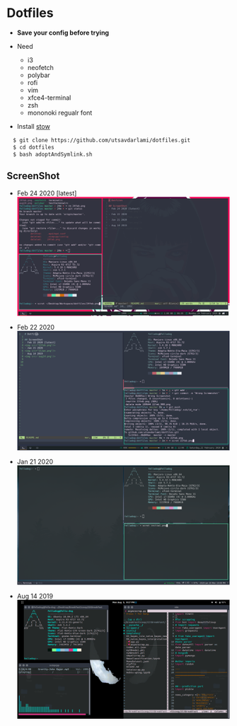 # Dotfiles

- **Save your config before trying**
- Need

  - i3
  - neofetch
  - polybar
  - rofi
  - vim
  - xfce4-terminal
  - zsh
  - mononoki regualr font

- Install [stow](https://www.gnu.org/software/stow/manual/stow.html#Introduction)

```
  $ git clone https://github.com/utsavdarlami/dotfiles.git
  $ cd dotfiles
  $ bash adoptAndSymlink.sh
```

## ScreenShot

- Feb 24 2020 [latest]
    <img src="screenshots/24feb.png">

- Feb 22 2020
    <img src="screenshots/22feb.png">

- Jan 21 2020
    <img src="screenshots/21Jan.png">

- Aug 14 2019
    <img src='screenshots/aug14.png'>
